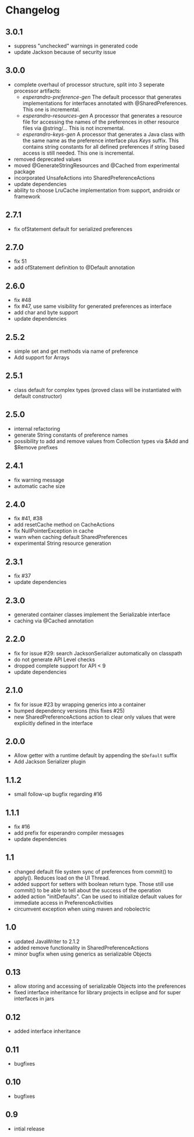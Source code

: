 Changelog
=========
3.0.1
-----
 * suppress "unchecked" warnings in generated code
 * update Jackson because of security issue

3.0.0
-----
 * complete overhaul of processor structure, split into 3 seperate processor artifacts:
    - _esperandro-preference-gen_ The default processor that generates implementations for 
    interfaces annotated with @SharedPreferences. This one is incremental.
    - _esperandro-resources-gen_ A processor that generates a resource file for accessing the
    names of the preferences in other resource files via @string/... This is not incremental.
    - _esperandro-keys-gen_ A processor that generates a Java class with the same name as the 
    preference interface plus *Keys* suffix. This contains string constants for all defined
    preferences if string based access is still needed. This one is incremental.
 * removed deprecated values
 * moved @GenerateStringResources and @Cached from experimental package
 * incorporated UnsafeActions into SharedPreferenceActions
 * update dependencies
 * ability to choose LruCache implementation from support, androidx or framework

2.7.1
-----
 * fix ofStatement default for serialized preferences

2.7.0
-----
 * fix 51
 * add ofStatement definition to @Default annotation

2.6.0
-----
 * fix #48
 * fix #47, use same visibility for generated preferences as interface
 * add char and byte support
 * update dependencies

2.5.2
-----
 * simple set and get methods via name of preference
 * Add support for Arrays

2.5.1
-----
 * class default for complex types (proved class will be instantiated with default constructor)

2.5.0
-----
 * internal refactoring
 * generate String constants of preference names
 * possibility to add and remove values from Collection types via $Add and $Remove prefixes

2.4.1
-----
 * fix warning message
 * automatic cache size

2.4.0
-----
 * fix #41, #38
 * add resetCache method on CacheActions
 * fix NullPointerException in cache
 * warn when caching default SharedPreferences
 * experimental String resource generation

2.3.1
-----
 * fix #37
 * update dependencies

2.3.0
-----
 * generated container classes implement the Serializable interface
 * caching via @Cached annotation

2.2.0
-----
 * fix for issue #29: search JacksonSerializer automatically on classpath
 * do not generate API Level checks
 * dropped complete support for API < 9
 * update dependencies

2.1.0
-----
 * fix for issue #23 by wrapping generics into a container
 * bumped dependency versions (this fixes #25)
 * new SharedPreferenceActions action to clear only values that were explicitly defined in the interface

2.0.0
-----
 * Allow getter with a runtime default by appending the `$Default` suffix
 * Add Jackson Serializer plugin

1.1.2
-----
 * small follow-up bugfix regarding #16

1.1.1
-----
 * fix #16
 * add prefix for esperandro compiler messages
 * update dependencies

1.1
---
 * changed default file system sync of preferences from commit() to apply(). Reduces load on the UI Thread.
 * added support for setters with boolean return type. Those still use commit() to be able to tell about the success of the operation
 * added action "initDefaults". Can be used to initialize default values for immediate access in PreferenceActivities
 * circumvent exception when using maven and robolectric

1.0
---
 * updated JavaWriter to 2.1.2
 * added remove functionality in SharedPreferenceActions
 * minor bugfix when using generics as serializable Objects

0.13
----
 * allow storing and accessing of serializable Objects into the preferences
 * fixed interface inheritance for library projects in eclipse and for super interfaces in jars

0.12
----
 * added interface inheritance

0.11
----
 * bugfixes

0.10
----
 * bugfixes

0.9
---
 * intial release
